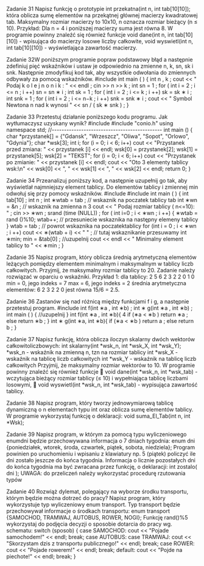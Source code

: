 Zadanie 31 Napisz  funkcję  o  prototypie  int  przekatna(int  n,  int  tab[10]10]);  która  oblicza  sumę elementów na przekątnej głównej macierzy kwadratowej tab. Maksymalny rozmiar macierzy to 10x10, n oznacza rozmiar bieżący (n ≤ 10). Przykład: Dla n = 4 i poniższej macierzy suma jest równa 8. W programie powinny znaleźć się również funkcje void dane(int n, int tab[10][10]) - wpisująca do macierzy losowe liczby całkowite, void wyswietl(int n, int tab[10][10]) - wyświetlająca zawartość macierzy. 

Zadanie 32W poniższym programie popraw podstawowy błąd a następnie zdefiniuj pięć wskaźników i ustaw je odpowiednio na zmienne n, k, sn, sk i snk. Następnie zmodyfikuj kod tak, aby wszystkie odwołania do zmiennych odbywały za pomocą wskaźników. #include <iostream> int main ( ) { int n , k ; cout << " Podaj k o l e j n o n i k : " << endl ; cin >> n >> k ; int sn = 1 ; for ( int i = 2 ; i <= n ; i ++) sn = sn ∗ i ; int sk = 1 ; for ( int i = 2 ; i <= k ; i ++) sk = sk ∗ i ; int snk = 1 ; for ( int i = 2 ; i <= n−k ; i ++) snk = snk ∗ i ; cout << " Symbol Newtona n nad k wynosi " << sn / ( sk ∗ snk ) ; } 

Zadanie 33 Przetestuj działanie poniższego kodu programu. Jak wytłumaczysz uzyskany wynik? #include <iostream> #include "conio.h" using namespace std; //--------------------------------------------- int main () { char *przystanek[] = {"Gdansk", "Wrzeszcz", "Oliwa", "Sopot", "Orlowo", "Gdynia"}; char *wsk[3];   int i;   for (i = 0; i < 6; i++)        cout << "Przystanek przed zmiana: " << przystanek [i] << endl;   wsk[0] = przystanek[2]; wsk[1] = przystanek[5]; wsk[2] = "TEKST";   for (i = 0; i < 6; i++)        cout << "Przystanek po zmianie: " << przystanek [i] << endl;   cout << "Oto 3 elementy tablicy wsk:\n"       << wsk[0] << ", "       << wsk[1] << ", "       << wsk[2] << endl;   return 0; }

Zadanie 34 Przeanalizuj poniższy kod, a następnie uzupełnij go tak, aby wyświetlał najmniejszy element tablicy. Do elementów tablicy i zmiennej min odwołuj się przy pomocy wskaźników. #include <iostream> #include <ctime> int main ( ) { int tab[10] ; int n ; int ∗wtab = tab ; // wskaznik na poczatek tablicy tab int ∗wn = &n ; // wskaznik na zmienna n 
3 cout << " Podaj rozmiar tablicy ( n<=10): " ; cin >> ∗wn ; srand (time (NULL)) ; for ( int i=0 ; i < ∗wn ; i ++) { ∗wtab = rand ()%10; wtab++; // przesuniecie wskaznika na następny elemeny  tablicy } wtab = tab ; // powrot wskaznika na poczatektablicy for (int i = 0 ; i < ∗wn ; i ++) cout << ∗(wtab + i) << " " ; // tutaj wskaznikanie przesuwamy int ∗min; min = &tab[0] ; //uzupelnij cout << endl << " Minimalny element tablicy to " << ∗min ; } 

Zadanie 35 Napisz  program,  który  oblicza  średnią  arytmetyczną  elementów  leżących  pomiędzy elementem minimalnym i maksymalnym w tablicy liczb całkowitych. Przyjmij, że maksymalny rozmiar tablicy to 20. Zadanie należy rozwiązać w oparciu o wskaźniki. Przykład 1: dla tablicy: 2 5 6 2 3 2 2 0 1 0 min = 0, jego indeks = 7 max = 6, jego indeks = 2 średnia arytmetyczna elementów: 6 2 3 2 2 0 jest równa 15/6 = 2.5. 

Zadanie 36 Zastanów się nad różnicą między funkcjami f i g, a następnie przetestuj program. #include <iostream> int f(int ∗a , int ∗b) ; int ∗ g(int ∗a , int ∗b) ; int main ( ) { //uzupelnij } int f(int ∗a , int ∗b){ 
4 if (∗a < ∗b ) return ∗a ; else return ∗b ; } int ∗ g(int ∗a, int ∗b){ if (∗a < ∗b ) return a ; else return b ; }

Zadanie 37 Napisz funkcję, która oblicza iloczyn skalarny dwóch wektorów całkowitoliczbowych: int skalarny(int *wsk_n, int *wsk_X, int *wsk_Y); *wsk_n - wskaźnik na zmienną n, tzn na rozmiar tablicy int *wsk_X - wskaźnik na tablicę liczb całkowitych int *wsk_Y - wskaźnik na tablicę liczb całkowitych Przyjmij, że maksymalny rozmiar wektorów to 10. W programie powinny znaleźć się również funkcje    void  dane(int  *wsk_n,  int  *wsk_tab)  -  wczytująca  bieżący  rozmiar  tablicy  (≤  10)  i wypełniająca tablicę liczbami losowymi,   void wyswietl(int *wsk_n, int *wsk_tab) - wypisująca zawartość tablicy. 

Zadanie 38 Napisz program, który tworzy jednowymiarową tablicę dynamiczną o n elementach typu int oraz oblicza sumę elementów tablicy. W programie wykorzystaj funkcję o deklaracji:  void suma_El_Tab(int n, int *Wsk); 

Zadanie 39 Napisz program, w którym za pomocą typu wyliczeniowego enumdni będzie przechowywana informacja o 7 dniach tygodnia: enum dni {poniedziałek, wtorek, środa, czwartek, piątek, sobota, niedziela}; Program powinien po uruchomieniu i wpisaniu z klawiatury np. 5 (piątek) policzyć ile dni zostało jeszcze do końca tygodnia. Informacja o licznie pozostałych dni do końca tygodnia ma być zwracana przez funkcję, o deklaracji: int zostalo( dni ); UWAGA: do przeliczeń należy wykorzystać procedurę rzutowania typów 

Zadanie 40 Rozwiąż dylemat, polegający na wyborze środku transportu, którym będzie można dotrzeć do pracy? Napisz program, który wykorzystuje typ wyliczeniowy enum transport. Typ transport będzie przechowywał informacje o środkach transportu:  enum transport {SAMOCHOD, TRAMWAJ, AUTOBUS, ROWER, NOGI}; Funkcję rand()%5 wykorzystaj do podjęcia decyzji o sposobie dotarcia do pracy wg. schematu: switch (sposob)     {         case SAMOCHOD:                   cout << "Pojade samochodem!" << endl;                   break;         case AUTOBUS: case TRAMWAJ:                   cout << "Skorzystam dzis z transportu publicznego!" << endl;                   break;         case ROWER:                   cout << "Pojade rowerem!" << endl;                  break;         default:                   cout <<  "Pojde na piechote!" << endl;                   break;     } 

